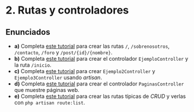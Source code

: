 # 2. Rutas y controladores

## Enunciados

- **a)** Completa [este tutorial](https://www.youtube.com/watch?v=Yn23xVjaSQw&list=PLU8oAlHdN5Bk-qkvjER90g2c_jVmpAHBh&index=7&ab_channel=pildorasinformaticas) para crear las rutas `/`, `/sobrenosotros`, `/contacto`, `/foro` y `/post/{id}/{nombre}`.
- **b)** Completa [este tutorial](https://www.youtube.com/watch?v=PqFGnXCJl1E&list=PLU8oAlHdN5Bk-qkvjER90g2c_jVmpAHBh&index=8) para crear el controlador `EjemploController` y la ruta `/inicio`.
- **c)** Completa [este tutorial](https://www.youtube.com/watch?v=g6uCxmXsUZ4&list=PLU8oAlHdN5Bk-qkvjER90g2c_jVmpAHBh&index=9&ab_channel=pildorasinformaticas) para crear `Ejemplo2Controller` y `Ejemplo3Controller` usando *artisan*.
- **d)** Completa [este tutorial](https://www.youtube.com/watch?v=RbC_u4jOaZI&list=PLU8oAlHdN5Bk-qkvjER90g2c_jVmpAHBh&index=9&ab_channel=pildorasinformaticas) para crear el controlador `PaginasController` que muestre páginas web.
- **e)** Completa [este tutorial](https://www.youtube.com/watch?v=E0Y09v05RAk&list=PLU8oAlHdN5Bk-qkvjER90g2c_jVmpAHBh&index=10&ab_channel=pildorasinformaticas) para crear las rutas típicas de *CRUD* y verlas con `php artisan route:list`.